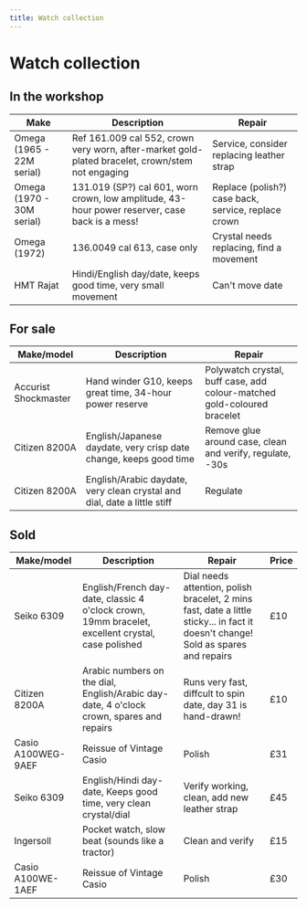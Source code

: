 ```yaml
---
title: Watch collection
---
```


# Watch collection

## In the workshop
| Make | Description | Repair |
| --- | --- | --- |
| Omega (1965 - 22M serial) | Ref 161.009 cal 552, crown very worn, after-market gold-plated bracelet, crown/stem not engaging | Service, consider replacing leather strap |
| Omega (1970 - 30M serial) | 131.019 (SP?) cal 601, worn crown, low amplitude, 43-hour power reserver, case back is a mess! | Replace (polish?) case back, service, replace crown |
| Omega (1972) | 136.0049 cal 613, case only | Crystal needs replacing, find a movement |
| HMT Rajat | Hindi/English day/date, keeps good time, very small movement | Can't move date |

## For sale
| Make/model | Description | Repair |
| --- | --- | --- |
| Accurist Shockmaster | Hand winder G10, keeps great time, 34-hour power reserve | Polywatch crystal, buff case, add colour-matched gold-coloured bracelet |
| Citizen 8200A | English/Japanese daydate, very crisp date change, keeps good time | Remove glue around case, clean and verify, regulate, -30s |
| Citizen 8200A | English/Arabic daydate, very clean crystal and dial, date a little stiff | Regulate |

## Sold
| Make/model | Description | Repair | Price |
| --- | --- | --- | --- |
| Seiko 6309 | English/French day-date, classic 4 o'clock crown, 19mm bracelet, excellent crystal, case polished | Dial needs attention, polish bracelet, 2 mins fast, date a little sticky... in fact it doesn't change! Sold as spares and repairs | £10 |
| Citizen 8200A | Arabic numbers on the dial, English/Arabic day-date, 4 o'clock crown, spares and repairs | Runs very fast, diffcult to spin date, day 31 is hand-drawn! | £10 |
| Casio A100WEG-9AEF | Reissue of Vintage Casio | Polish | £31 |
| Seiko 6309 | English/Hindi day-date, Keeps good time, very clean crystal/dial | Verify working, clean, add new leather strap | £45 |
| Ingersoll | Pocket watch, slow beat (sounds like a tractor) | Clean and verify | £15 |
| Casio A100WE-1AEF | Reissue of Vintage Casio | Polish | £30 |
